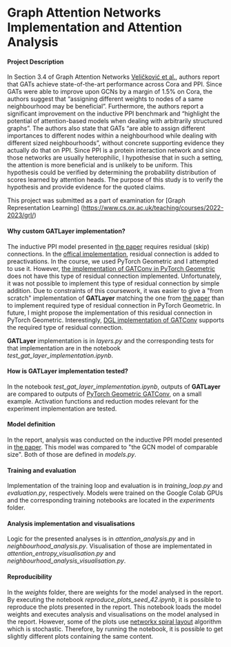# Graph Attention Networks Implementation and Attention Analysis

#### Project Description

In Section 3.4 of Graph Attention Networks [Veličković et al.](https://arxiv.org/abs/1710.10903), authors report that GATs achieve state-of-the-art performance across Cora and PPI. Since GATs were able to improve upon GCNs by a margin of 1.5% on Cora, the authors suggest that “assigning different weights to nodes of a same neighbourhood may be beneficial”. Furthermore, the authors report a significant improvement on the inductive PPI benchmark and “highlight the potential of attention-based models when dealing with arbitrarily structured graphs”. The authors also state that GATs “are able to assign different importances to different nodes within a neighbourhood while dealing with different sized neighbourhoods”, without concrete supporting evidence they actually do that on PPI. Since PPI is a protein interaction network and since those networks are usually heterophilic, I hypothesise that in such a setting, the attention is more beneficial and is unlikely to be uniform. This hypothesis could be verified by determining the probability distribution of scores learned by attention heads. The purpose of this study is to verify the hypothesis and provide evidence for the quoted claims.

This project was submitted as a part of examination for [Graph Representation Learning] (https://www.cs.ox.ac.uk/teaching/courses/2022-2023/grl/)

#### Why custom **GATLayer** implementation?
The inductive PPI model presented in [the paper](https://arxiv.org/pdf/1710.10903.pdf) requires residual (skip) connections. In the [offical implementation](https://github.com/PetarV-/GAT/blob/master/utils/layers.py), residual connection is added to preactivations. In the course, we used PyTorch Geometric and I attempted to use it. However, [the implementation of GATConv in PyTorch Geometric](https://pytorch-geometric.readthedocs.io/en/latest/_modules/torch_geometric/nn/conv/gat_conv.html#GATConv) does not have this type of residual connection implemented. Unfortunately, it was not possible to implement this type of residual connection by simple addition. Due to constraints of this coursework, it was easier to give a "from scratch" implementation of **GATLayer** matching the one from [the paper](https://arxiv.org/pdf/1710.10903.pdf) than to implement required type of residual connection in PyTorch Geometric. In future, I might propose the implementation of this residual connection in PyTorch Geometric. Interestingly, [DGL implementation of GATConv](https://docs.dgl.ai/en/0.8.x/generated/dgl.nn.pytorch.conv.GATConv.html#dgl.nn.pytorch.conv.GATConv) supports the required type of residual connection.

**GATLayer** implementation is in *layers.py* and the corresponding tests for that implementation are in the notebook *test_gat_layer_implementation.ipynb*.

#### How is **GATLayer** implementation tested?
In the notebook *test_gat_layer_implementation.ipynb*, outputs of **GATLayer** are compared to outputs of [PyTorch Geometric GATConv](https://pytorch-geometric.readthedocs.io/en/latest/_modules/torch_geometric/nn/conv/gat_conv.html#GATConv), on a small example. Activation functions and reduction modes relevant for the experiment implementation are tested.

#### Model definition
In the report, analysis was conducted on the inductive PPI model presented in [the paper](https://arxiv.org/pdf/1710.10903.pdf). This model was compared to "the GCN model of
comparable size". Both of those are defined in *models.py*. 

#### Training and evaluation
Implementation of the training loop and evaluation is in *training_loop.py* and *evaluation.py*,
respectively. Models were trained on the Google Colab GPUs and the corresponding training notebooks are located in the *experiments* folder.

#### Analysis implementation and visualisations
Logic for the presented analyses is in *attention_analysis.py* and in *neighbourhood_analysis.py*. Visualisation of those are implementated in  *attention_entropy_visualisation.py* and *neighbourhood_analysis_visualisation.py*.

#### Reproducibility
In the *weights* folder, there are weights for the model analysed in the report.
By executing the notebook *reproduce_plots_seed_42.ipynb*, it is possible to reproduce the plots presented in the report. This notebook loads the model weights and executes analysis and visualisations on the model analysed in the report. However, some of the plots use [networkx spiral layout](https://networkx.org/documentation/stable/reference/generated/networkx.drawing.layout.spiral_layout.html) algorithm which is stochastic. Therefore, by running the notebook, it is possible to get slightly different plots containing the same content.
